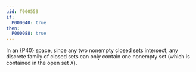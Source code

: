 ```yaml
---
uid: T000559
if:
  P000040: true
then:
  P000088: true
---
```

In an {P40} space, since any two nonempty closed sets intersect, any discrete family of closed sets can only contain one nonempty set (which is contained in the open set $X$).

